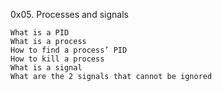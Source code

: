 0x05. Processes and signals

	What is a PID
	What is a process
	How to find a process’ PID
	How to kill a process
	What is a signal
	What are the 2 signals that cannot be ignored
